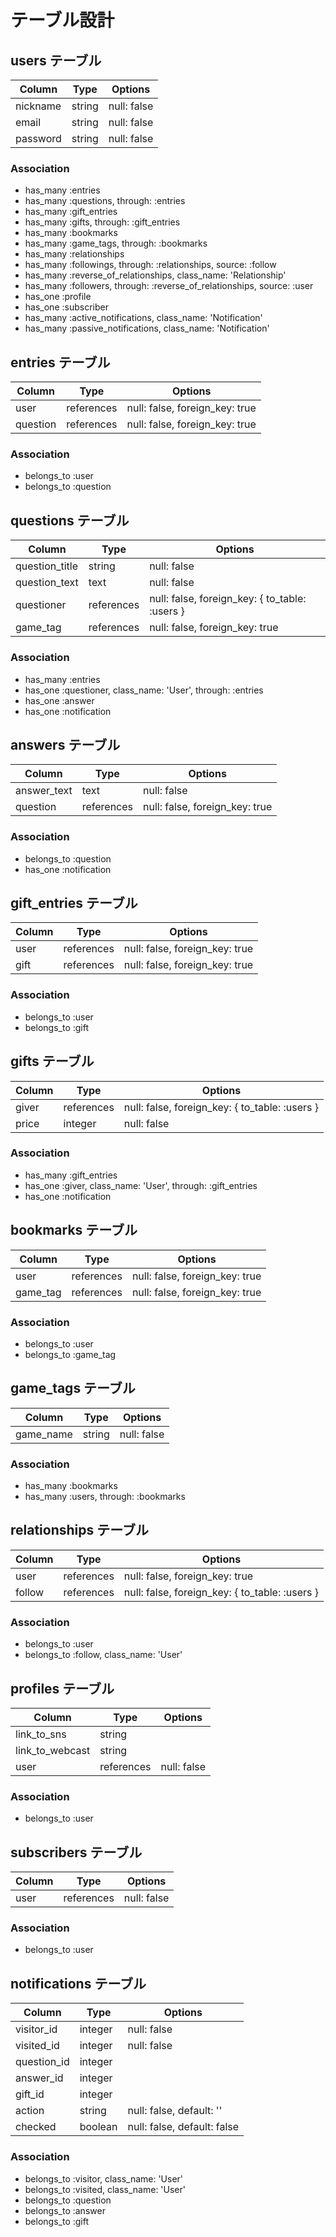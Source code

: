 # テーブル設計

## users テーブル

| Column   | Type   | Options     |
| -------- | ------ | ----------- |
| nickname | string | null: false |
| email    | string | null: false |
| password | string | null: false |

### Association

- has_many :entries
- has_many :questions, through: :entries
- has_many :gift_entries
- has_many :gifts, through: :gift_entries
- has_many :bookmarks
- has_many :game_tags, through: :bookmarks
- has_many :relationships
- has_many :followings, through: :relationships, source: :follow
- has_many :reverse_of_relationships, class_name: 'Relationship'
- has_many :followers, through: :reverse_of_relationships, source: :user
- has_one  :profile
- has_one  :subscriber
- has_many :active_notifications, class_name: 'Notification'
- has_many :passive_notifications, class_name: 'Notification'


## entries テーブル

| Column   | Type       | Options                        |
| -------- | ---------- | ------------------------------ |
| user     | references | null: false, foreign_key: true |
| question | references | null: false, foreign_key: true |

### Association

- belongs_to :user
- belongs_to :question


## questions テーブル

| Column         | Type       | Options                                        |
| -------------- | ---------- | ---------------------------------------------- |
| question_title | string     | null: false                                    |
| question_text  | text       | null: false                                    |
| questioner     | references | null: false, foreign_key: { to_table: :users } |
| game_tag       | references | null: false, foreign_key: true                 |

### Association

- has_many :entries
- has_one :questioner, class_name: 'User', through: :entries
- has_one :answer
- has_one :notification


## answers テーブル

| Column      | Type       | Options                        |
| ----------- | ---------- | ------------------------------ |
| answer_text | text       | null: false                    |
| question    | references | null: false, foreign_key: true |

### Association 
- belongs_to :question
- has_one :notification


## gift_entries テーブル

| Column | Type       | Options                        |
| ------ | ---------- | ------------------------------ |
| user   | references | null: false, foreign_key: true |
| gift   | references | null: false, foreign_key: true |

### Association 

- belongs_to :user
- belongs_to :gift


## gifts テーブル

| Column | Type       | Options                                        |
| ------ | ---------- | ---------------------------------------------- |
| giver  | references | null: false, foreign_key: { to_table: :users } |
| price  | integer    | null: false                                    |

### Association 

- has_many :gift_entries
- has_one :giver, class_name: 'User', through: :gift_entries
- has_one :notification


## bookmarks テーブル

| Column   | Type       | Options                        |
| -------- | ---------- | ------------------------------ |
| user     | references | null: false, foreign_key: true |
| game_tag | references | null: false, foreign_key: true |

### Association 

- belongs_to :user
- belongs_to :game_tag


## game_tags テーブル

| Column    | Type   | Options     |
| --------- | ------ | ----------- |
| game_name | string | null: false |

### Association 

- has_many :bookmarks
- has_many :users, through: :bookmarks


## relationships テーブル

| Column | Type       | Options                                        |
| ------ | ---------- | ---------------------------------------------- |
| user   | references | null: false, foreign_key: true                 |
| follow | references | null: false, foreign_key: { to_table: :users } |

### Association 

- belongs_to :user
- belongs_to :follow, class_name: 'User'


## profiles テーブル

| Column          | Type       | Options     |
| --------------- | ---------- | ----------- |
| link_to_sns     | string     |             |
| link_to_webcast | string     |             |
| user            | references | null: false |

### Association 

- belongs_to :user


## subscribers テーブル

| Column | Type       | Options     |
| ------ | ---------- | ----------- |
| user   | references | null: false |

### Association 

- belongs_to :user


## notifications テーブル

| Column      | Type    | Options                     |
| ----------- | ------- | --------------------------- |
| visitor_id  | integer | null: false                 |
| visited_id  | integer | null: false                 |
| question_id | integer |                             |
| answer_id   | integer |                             |
| gift_id     | integer |                             |
| action      | string  | null: false, default: ''    |
| checked     | boolean | null: false, default: false |

### Association 
- belongs_to :visitor, class_name: 'User'
- belongs_to :visited, class_name: 'User'
- belongs_to :question
- belongs_to :answer
- belongs_to :gift
